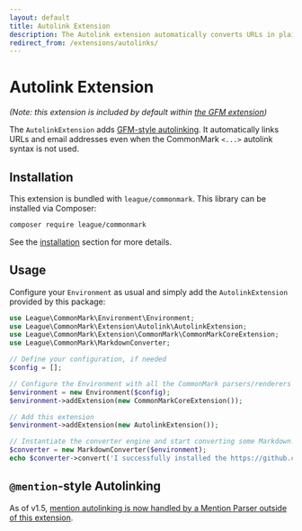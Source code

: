 ```yaml
---
layout: default
title: Autolink Extension
description: The Autolink extension automatically converts URLs in plain text to clickable links
redirect_from: /extensions/autolinks/
---
```


# Autolink Extension

_(Note: this extension is included by default within [the GFM extension](/2.4/extensions/github-flavored-markdown/))_

The `AutolinkExtension` adds [GFM-style autolinking][link-gfm-spec-autolinking].  It automatically links URLs and email addresses even when the CommonMark `<...>` autolink syntax is not used.

## Installation

This extension is bundled with `league/commonmark`. This library can be installed via Composer:

```bash
composer require league/commonmark
```

See the [installation](/2.4/installation/) section for more details.

## Usage

Configure your `Environment` as usual and simply add the `AutolinkExtension` provided by this package:

```php
use League\CommonMark\Environment\Environment;
use League\CommonMark\Extension\Autolink\AutolinkExtension;
use League\CommonMark\Extension\CommonMark\CommonMarkCoreExtension;
use League\CommonMark\MarkdownConverter;

// Define your configuration, if needed
$config = [];

// Configure the Environment with all the CommonMark parsers/renderers
$environment = new Environment($config);
$environment->addExtension(new CommonMarkCoreExtension());

// Add this extension
$environment->addExtension(new AutolinkExtension());

// Instantiate the converter engine and start converting some Markdown!
$converter = new MarkdownConverter($environment);
echo $converter->convert('I successfully installed the https://github.com/thephpleague/commonmark project with the Autolink extension!');
```

## `@mention`-style Autolinking

As of v1.5, [mention autolinking is now handled by a Mention Parser outside of this extension](/2.4/extensions/mentions/).

[link-gfm-spec-autolinking]: https://github.github.com/gfm/#autolinks-extension-
